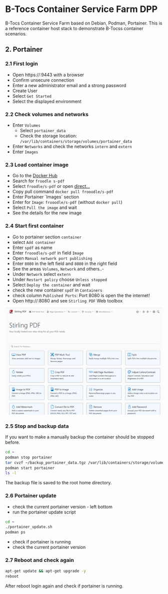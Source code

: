 # B-Tocs Container Service Farm DPP

B-Tocs Container Service Farm based on Debian, Podman, Portainer.
This is a reference container host stack to demonstrate B-Tocss container scenarios.

## 2. Portainer

### 2.1 First login

- Open https://<yourip>:9443 with a browser
- Confirm unsecure connection
- Enter a new administrator email and a strong password
- Create User
- Select `Get Started`
- Select the displayed environment

### 2.2 Check volumes and networks
- Enter `Volumes`
    - Select `portainer_data` 
    - Check the storage location: `/var/lib/containers/storage/volumes/portainer_data`
- Enter `Networks` and check the networks `intern` and `extern`
- Enter `Images`

### 2.3 Load container image

- Go to the [Docker Hub](https://hub.docker.com)
- Search for `froodle s-pdf` 
- Select `froodle/s-pdf` or open [direct...](https://hub.docker.com/r/frooodle/s-pdf)  
- Copy pull command `docker pull frooodle/s-pdf`
- Enter Portainer ´Images´ section
- Enter for `Image`: `frooodle/s-pdf` (without `docker pull`)
- Select `Pull the image` and wait
- See the details for the new image


### 2.4 Start first container
- Go to portainer section `container`
- select `Add container`
- Enter `spdf` as name
- Enter `frooodle/s-pdf` in field `Image`
- Open `Manual network port publishing`
- Enter `8080` in the left field and `8080` in the right field
- See the areas `Volumes`, `Network` and others..-
- Under `Network` select `extern`
- Under `Restart policy` choose `Unless stopped`
- Select `Deploy the container` and wait
- check the new container `spdf` in `Containers`
- check column `Published Ports`: Port 8080 is open the the internet!
- Open http://<yourip>:8080 and see `Stirling PDF` Web toolbox

![Striling PDF UI](stirling_ui.gif)

### 2.5 Stop and backup data

If you want to make a manually backup the container should be stopped before.

```bash
cd ~
podman stop portainer
tar cvzf ~/backup_portainer_data.tgz /var/lib/containers/storage/volumes/portainer*
podman start portainer
ls -l
```
The backup file is saved to the root home directory.


### 2.6 Portainer update

- check the current portainer version - left bottom
- run the portainer update script 

```bash
cd ~
./portainer_update.sh
podman ps
```

- check if portainer is running
- check the current portainer version



### 2.7 Reboot and check again

```bash
apt-get update && apt-get upgrade -y
reboot
```

After reboot login again and check if portainer is running.
